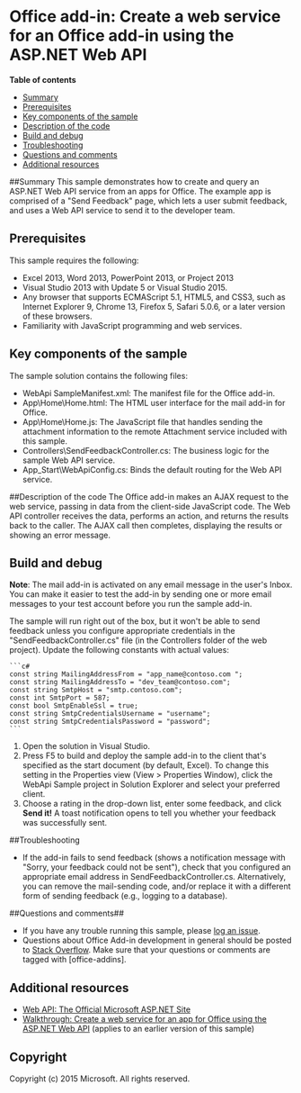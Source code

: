 # Office add-in: Create a web service for an Office add-in using the ASP.NET Web API

**Table of contents**

* [Summary](#summary)
* [Prerequisites](#prerequisites)
* [Key components of the sample](#components)
* [Description of the code](#codedescription)
* [Build and debug](#build)
* [Troubleshooting](#troubleshooting)
* [Questions and comments](#questions)
* [Additional resources](#additional-resources)

<a name="summary"></a>
##Summary
This sample demonstrates how to create and query an ASP.NET Web API service from an apps for Office. The example app is comprised of a "Send Feedback" page, which lets a user submit feedback, and uses a Web API service to send it to the developer team. 

<a name="prerequisites"></a>
## Prerequisites ##

This sample requires the following:  

  - Excel 2013, Word 2013, PowerPoint 2013, or Project 2013
  - Visual Studio 2013 with Update 5 or Visual Studio 2015.  
  - Any browser that supports ECMAScript 5.1, HTML5, and CSS3, such as Internet Explorer 9, Chrome 13, Firefox 5, Safari 5.0.6, or a later version of these browsers.
  - Familiarity with JavaScript programming and web services.

<a name="components"></a>
## Key components of the sample
The sample solution contains the following files:

- WebApi SampleManifest.xml: The manifest file for the Office add-in.
- App\Home\Home.html: The HTML user interface for the mail add-in for Office.
- App\Home\Home.js: The JavaScript file that handles sending the attachment information to the remote Attachment service included with this sample.
- Controllers\SendFeedbackController.cs: The business logic for the sample Web API service.
- App_Start\WebApiConfig.cs: Binds the default routing for the Web API service.

<a name="codedescription"></a>
##Description of the code
The Office add-in makes an AJAX request to the web service, passing in data from the client-side JavaScript code. The Web API controller receives the data, performs an action, and returns the results back to the caller. The AJAX call then completes, 
 displaying the results or showing an error message.


<a name="build"></a>
## Build and debug ##
**Note**: The mail add-in is activated on any email message in the user's Inbox. You can make it easier to test the add-in by sending one or more email messages to your test account before you run the sample add-in.

The sample will run right out of the box, but it won't be able to send feedback unless you configure appropriate credentials in the "SendFeedbackController.cs" file (in the Controllers folder of the web project). Update the following constants with actual values:

    ```c#
	const string MailingAddressFrom = "app_name@contoso.com ";
    const string MailingAddressTo = "dev_team@contoso.com";
    const string SmtpHost = "smtp.contoso.com";
    const int SmtpPort = 587;
    const bool SmtpEnableSsl = true;
    const string SmtpCredentialsUsername = "username";
    const string SmtpCredentialsPassword = "password";
	```

1. Open the solution in Visual Studio.
2. Press F5 to build and deploy the sample add-in to the client that's specified as the start document (by default, Excel). To change this setting in the Properties view (View > Properties Window), click the WebApi Sample project in Solution Explorer and select your preferred client.
3. Choose a rating in the drop-down list, enter some feedback, and click **Send it!** A toast notification opens to tell you whether your feedback was successfully sent.


<a name="troubleshooting"></a>
##Troubleshooting

- If the add-in fails to send feedback (shows a notification message with "Sorry, your feedback could not be sent"), check that you configured an appropriate email address in SendFeedbackController.cs. Alternatively, you can remove the mail-sending code, and/or replace it with a different form of sending feedback (e.g., logging to a database).

<a name="questions"></a>
##Questions and comments##

- If you have any trouble running this sample, please [log an issue](https://github.com/OfficeDev/Office-Add-in-JavaScript-WebApiService/issues).
- Questions about Office Add-in development in general should be posted to [Stack Overflow](http://stackoverflow.com/questions/tagged/office-addins). Make sure that your questions or comments are tagged with [office-addins].

<a name="additional-resources"></a>
## Additional resources ##

- [Web API: The Official Microsoft ASP.NET Site](http://www.asp.net/web-api)
- [Walkthrough: Create a web service for an app for Office using the ASP.NET Web API](http://blogs.msdn.com/b/officeapps/archive/2013/06/05/create-a-web-service-for-an-app-for-office-using-the-asp-net-web-api.aspx) (applies to an earlier version of this sample)

## Copyright
Copyright (c) 2015 Microsoft. All rights reserved.
